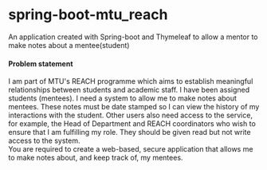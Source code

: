 # spring-boot-mtu_reach
An application created with Spring-boot and Thymeleaf to allow a mentor to make notes about a mentee(student)

#### Problem statement

I am part of MTU's REACH programme which aims to establish meaningful relationships between students and academic staff. 
I have been assigned students (mentees). I need a system to allow me to make notes about mentees. These notes must be date stamped so I can view the history of my interactions with the student.
Other users also need access to the service, for example, the Head of Department and REACH coordinators who wish to ensure that I am fulfilling my role. They should be given read but not write access to the system.  
You are required to create a web-based, secure application that allows me to make notes about, and keep track of, my mentees. 
